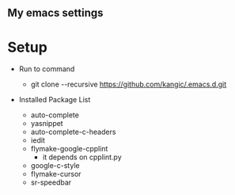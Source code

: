 My emacs settings
-------------------------------------------------------------------------------

# Setup #
* Run to command
    * git clone --recursive https://github.com/kangic/.emacs.d.git

* Installed Package List
    * auto-complete
    * yasnippet
    * auto-complete-c-headers
    * iedit
    * flymake-google-cpplint
        * it depends on cpplint.py
    * google-c-style
    * flymake-cursor
    * sr-speedbar

